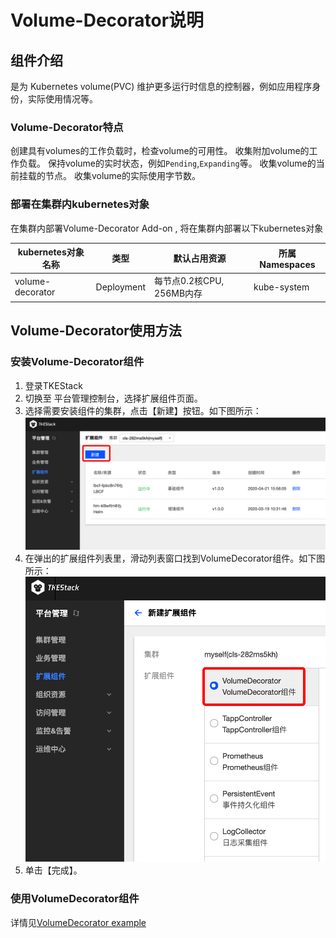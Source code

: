 # Volume-Decorator说明

## 组件介绍 

是为 Kubernetes volume(PVC) 维护更多运行时信息的控制器，例如应用程序身份，实际使用情况等。

### Volume-Decorator特点

创建具有volumes的工作负载时，检查volume的可用性。
收集附加volume的工作负载。
保持volume的实时状态，例如`Pending`,`Expanding`等。
收集volume的当前挂载的节点。
收集volume的实际使用字节数。


### 部署在集群内kubernetes对象

在集群内部署Volume-Decorator Add-on , 将在集群内部署以下kubernetes对象

| kubernetes对象名称 | 类型 | 默认占用资源 | 所属Namespaces |
| ----------------- | --- | ---------- | ------------- |
| volume-decorator |Deployment |每节点0.2核CPU, 256MB内存|kube-system|

## Volume-Decorator使用方法

### 安装Volume-Decorator组件

1. 登录TKEStack
2. 切换至 平台管理控制台，选择扩展组件页面。
3. 选择需要安装组件的集群，点击【新建】按钮。如下图所示：
![新建组件](images/新建扩展组件.png)
4. 在弹出的扩展组件列表里，滑动列表窗口找到VolumeDecorator组件。如下图所示：
![VolumeDecorator组件](images/VolumeDecorator.png)
5. 单击【完成】。

### 使用VolumeDecorator组件

详情见[VolumeDecorator example](https://github.com/tkestack/volume-decorator/tree/master/examples)

